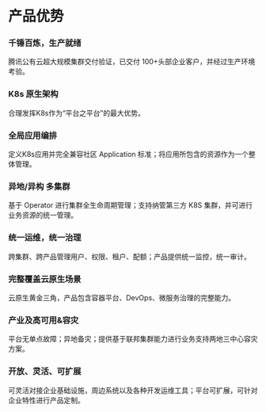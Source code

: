 # 产品优势



### 千锤百炼，生产就绪

腾讯公有云超大规模集群交付验证，已交付 100+头部企业客户，并经过生产环境考验。

### K8s 原生架构
合理发挥K8s作为“平台之平台”的最大优势。

### 全局应用编排
定义K8s应用并完全兼容社区 Application 标准；将应用所包含的资源作为一个整体管理。

### 异地/异构 多集群
基于 Operator 进行集群全生命周期管理；支持纳管第三方 K8S 集群，并可进行业务资源的统一管理。

### 统一运维，统一治理
跨集群、跨产品管理用户、权限、租户、配额；产品提供统一监控，统一审计。

### 完整覆盖云原生场景
云原生黄金三角，产品包含容器平台、DevOps、微服务治理的完整能力。

### 产业及高可用&容灾
平台无单点故障；异地备灾；提供基于联邦集群能力进行业务支持两地三中心容灾方案。

### 开放、灵活、可扩展
可灵活对接企业基础设施，周边系统以及各种开发运维工具；平台可扩展，可针对企业特性进行产品定制。



